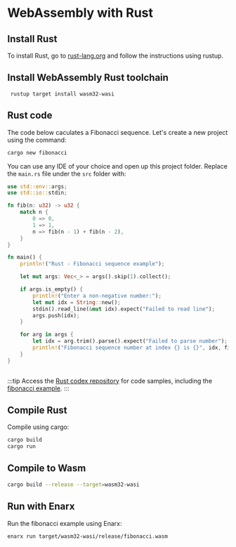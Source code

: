 # WebAssembly with Rust

## Install Rust

To install Rust, go to [rust-lang.org](https://www.rust-lang.org/tools/install) and follow the instructions using rustup.

## Install WebAssembly Rust toolchain

```
 rustup target install wasm32-wasi
```

## Rust code

The code below caculates a Fibonacci sequence. Let's create a new project using the command:

```bash
cargo new fibonacci
```

You can use any IDE of your choice and open up this project folder. Replace the `main.rs` file under the `src` folder with:
  
```rust
use std::env::args;
use std::io::stdin;

fn fib(n: u32) -> u32 {
    match n {
        0 => 0,
        1 => 1,
        n => fib(n - 1) + fib(n - 2),
    }
}

fn main() {
    println!("Rust - Fibonacci sequence example");

    let mut args: Vec<_> = args().skip(1).collect();

    if args.is_empty() {
        println!("Enter a non-negative number:");
        let mut idx = String::new();
        stdin().read_line(&mut idx).expect("Failed to read line");
        args.push(idx);
    }

    for arg in args {
        let idx = arg.trim().parse().expect("Failed to parse number");
        println!("Fibonacci sequence number at index {} is {}", idx, fib(idx));
    }
}
  
```
:::tip
Access the [Rust codex repository](https://github.com/enarx/codex/tree/main/Rust) for code samples, including the [fibonacci example](https://github.com/enarx/codex/tree/main/Rust/fibonacci).
:::

## Compile Rust

Compile using cargo:

``` bash
cargo build
cargo run
```

## Compile to Wasm

```bash
cargo build --release --target=wasm32-wasi
```

## Run with Enarx

Run the fibonacci example using Enarx:

```bash
enarx run target/wasm32-wasi/release/fibonacci.wasm
```

	
